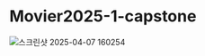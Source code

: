 # Movier2025-1-capstone
![스크린샷 2025-04-07 160254](https://github.com/user-attachments/assets/dfc817d8-d6b7-40aa-85cd-0a104812bd01)
